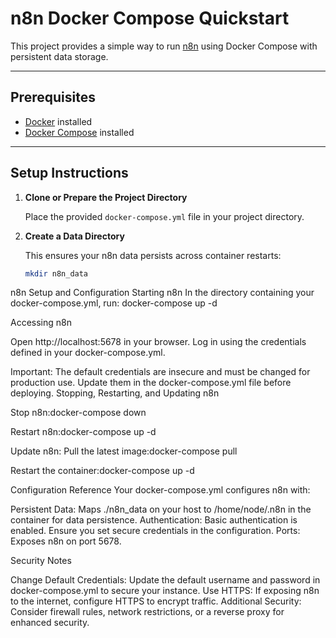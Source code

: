 
# n8n Docker Compose Quickstart

This project provides a simple way to run [n8n](https://n8n.io/) using Docker Compose with persistent data storage.

---

## Prerequisites

- [Docker](https://docs.docker.com/get-docker/) installed
- [Docker Compose](https://docs.docker.com/compose/install/) installed

---

## Setup Instructions

1. **Clone or Prepare the Project Directory**

   Place the provided `docker-compose.yml` file in your project directory.

2. **Create a Data Directory**

   This ensures your n8n data persists across container restarts:

   ```sh
   mkdir n8n_data

n8n Setup and Configuration
Starting n8n
In the directory containing your docker-compose.yml, run:
docker-compose up -d

Accessing n8n

Open http://localhost:5678 in your browser.
Log in using the credentials defined in your docker-compose.yml.

Important: The default credentials are insecure and must be changed for production use. Update them in the docker-compose.yml file before deploying.
Stopping, Restarting, and Updating n8n

Stop n8n:docker-compose down


Restart n8n:docker-compose up -d


Update n8n:
Pull the latest image:docker-compose pull


Restart the container:docker-compose up -d





Configuration Reference
Your docker-compose.yml configures n8n with:

Persistent Data: Maps ./n8n_data on your host to /home/node/.n8n in the container for data persistence.
Authentication: Basic authentication is enabled. Ensure you set secure credentials in the configuration.
Ports: Exposes n8n on port 5678.

Security Notes

Change Default Credentials: Update the default username and password in docker-compose.yml to secure your instance.
Use HTTPS: If exposing n8n to the internet, configure HTTPS to encrypt traffic.
Additional Security: Consider firewall rules, network restrictions, or a reverse proxy for enhanced security.

